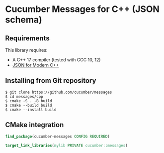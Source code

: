 # Cucumber Messages for C++ (JSON schema)

## Requirements

This library requires:
- A C++ 17 compiler (tested with GCC 10, 12)
- [JSON for Modern C++](https://json.nlohmann.me/)

## Installing from Git repository

```shell
$ git clone https://github.com/cucumber/messages
$ cd messages/cpp
$ cmake -S . -B build
$ cmake --build build
$ cmake --install build
```

## CMake integration

```cmake
find_package(cucumber-messages CONFIG REQUIRED)

target_link_libraries(mylib PRIVATE cucumber::messages)
```
